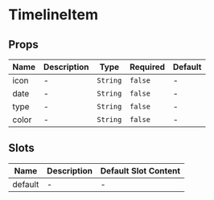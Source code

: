 # TimelineItem

## Props

<!-- @vuese:TimelineItem:props:start -->
|Name|Description|Type|Required|Default|
|---|---|---|---|---|
|icon|-|`String`|`false`|-|
|date|-|`String`|`false`|-|
|type|-|`String`|`false`|-|
|color|-|`String`|`false`|-|

<!-- @vuese:TimelineItem:props:end -->


## Slots

<!-- @vuese:TimelineItem:slots:start -->
|Name|Description|Default Slot Content|
|---|---|---|
|default|-|-|

<!-- @vuese:TimelineItem:slots:end -->


